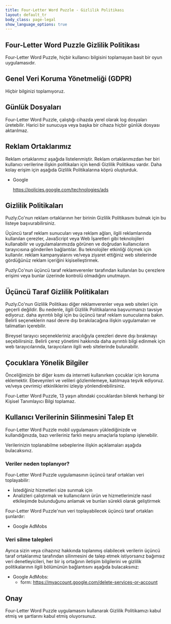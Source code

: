 ```yaml
---
title: Four-Letter Word Puzzle - Gizlilik Politikası
layout: default_tr
body_class: page-legal
show_language_options: true
---
```



<section class="section section-legal">

<h1>Four-Letter Word Puzzle Gizlilik Politikası</h1>

<p>Four-Letter Word Puzzle, hiçbir kullanıcı bilgisini toplamayan basit bir oyun uygulamasıdır.</p>


<h2>Genel Veri Koruma Yönetmeliği (GDPR)</h2>
<p>Hiçbir bilginizi toplamıyoruz.</p>


<h2>Günlük Dosyaları</h2>

<p>Four-Letter Word Puzzle, çalıştığı cihazda yerel olarak log dosyaları üretebilir. Harici bir sunucuya veya başka bir cihaza hiçbir günlük dosyası aktarılmaz.</p>


<h2>Reklam Ortaklarımız</h2>

<p>Reklam ortaklarımız aşağıda listelenmiştir. Reklam ortaklarımızdan her biri kullanıcı verilerine ilişkin politikaları için kendi Gizlilik Politikası vardır. 
Daha kolay erişim için aşağıda Gizlilik Politikalarına köprü oluşturduk.</p>

<ul>
     <li>
         <p>Google</p>
         <p><a href="https://policies.google.com/technologies/ads">https://policies.google.com/technologies/ads</a></p>
     </li>
</ul>


<h2>Gizlilik Politikaları</h2>

<P>Puzly.Co'nun reklam ortaklarının her birinin Gizlilik Politikasını bulmak için bu listeye başvurabilirsiniz.</p>

<p>Üçüncü taraf reklam sunucuları veya reklam ağları, ilgili reklamlarında kullanılan çerezler, JavaScript veya Web İşaretleri gibi teknolojileri kullanabilir
     ve uygulamalarımızda görünen ve doğrudan kullanıcıların tarayıcısına gönderilen bağlantılar. Bu teknolojiler etkinliği ölçmek için kullanılır.
     reklam kampanyalarını ve/veya ziyaret ettiğiniz web sitelerinde gördüğünüz reklam içeriğini kişiselleştirmek.</p>

<p>Puzly.Co'nun üçüncü taraf reklamverenler tarafından kullanılan bu çerezlere erişimi veya bunlar üzerinde kontrolü olmadığını unutmayın.</p>


<h2>Üçüncü Taraf Gizlilik Politikaları</h2>

<p>Puzly.Co'nun Gizlilik Politikası diğer reklamverenler veya web siteleri için geçerli değildir. Bu nedenle, ilgili Gizlilik Politikalarına başvurmanızı tavsiye ediyoruz.
     daha ayrıntılı bilgi için bu üçüncü taraf reklam sunucularına bakın. Belirli seçeneklerin nasıl devre dışı bırakılacağına ilişkin uygulamaları ve talimatları içerebilir.</p>

<p>Bireysel tarayıcı seçenekleriniz aracılığıyla çerezleri devre dışı bırakmayı seçebilirsiniz. Belirli çerez yönetimi hakkında daha ayrıntılı bilgi edinmek için
     web tarayıcılarında, tarayıcıların ilgili web sitelerinde bulunabilir.</p>


<h2>Çocuklara Yönelik Bilgiler</h2>

<p>Önceliğimizin bir diğer kısmı da interneti kullanırken çocuklar için koruma eklemektir. Ebeveynleri ve velileri gözlemlemeye, katılmaya teşvik ediyoruz.
     ve/veya çevrimiçi etkinliklerini izleyip yönlendirebilirsiniz.</p>

<p>Four-Letter Word Puzzle, 13 yaşın altındaki çocuklardan bilerek herhangi bir Kişisel Tanımlayıcı Bilgi toplamaz.</p>


<h2>Kullanıcı Verilerinin Silinmesini Talep Et</h2>

<p>Four-Letter Word Puzzle mobil uygulamasını yüklediğinizde ve kullandığınızda, bazı verileriniz farklı meşru amaçlarla toplanıp işlenebilir.</p>

<p>Verilerinizin toplanabilme sebeplerine ilişkin açıklamaları aşağıda bulacaksınız.</p>

<h3>Veriler neden toplanıyor?</h3>

<p>Four-Letter Word Puzzle uygulamasının üçüncü taraf ortakları veri toplayabilir:</p>

<ul>
     <li>İstediğiniz hizmetleri size sunmak için</li>
     <li>Analizleri çalıştırmak ve kullanıcıların ürün ve hizmetlerimizle nasıl etkileşimde bulunduğunu anlamak ve bunları sürekli olarak geliştirmek</li>
</ul>

<p>Four-Letter Word Puzzle'nun veri toplayabilecek üçüncü taraf ortakları şunlardır:</p>

<ul>
     <li>Google AdMobs</li>
</ul>

<h3>Veri silme talepleri</h3>

<p>Ayrıca sizin veya cihazınız hakkında toplanmış olabilecek verilerin üçüncü taraf ortaklarımız tarafından silinmesini de talep etmek istiyorsanız
     bağımsız veri denetleyicileri, her bir iş ortağının iletişim bilgilerini ve gizlilik politikalarının ilgili bölümünün bağlantısını aşağıda bulacaksınız:</p>

<ul>
     <li>Google AdMobs:
         <ul>
             <li>form: <a href="https://myaccount.google.com/delete-services-or-account">https://myaccount.google.com/delete-services-or-account</a></li>
         </ul>
     </li>
</ul>


<h2>Onay</h2>

<p>Four-Letter Word Puzzle uygulamasını kullanarak Gizlilik Politikamızı kabul etmiş ve şartlarını kabul etmiş oluyorsunuz.</p>


